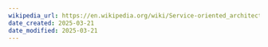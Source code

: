```yaml
---
wikipedia_url: https://en.wikipedia.org/wiki/Service-oriented_architecture
date_created: 2025-03-21
date_modified: 2025-03-21
---
```

